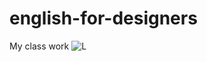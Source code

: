 # english-for-designers

My class work
![L ](https://user-images.githubusercontent.com/116068699/196401050-ba237f22-3636-41cf-a18c-7909a33ab277.png)
